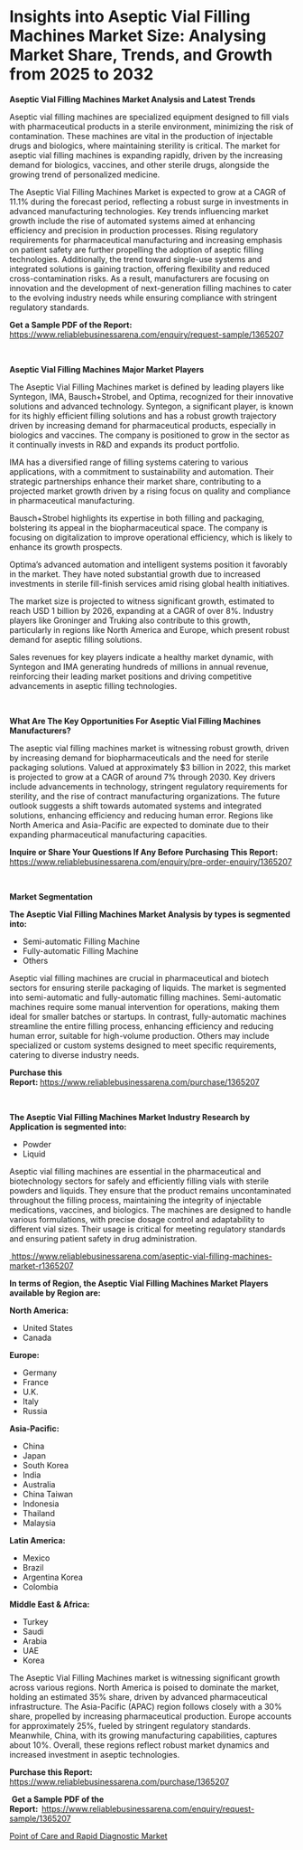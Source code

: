 <p><h1>Insights into Aseptic Vial Filling Machines Market Size: Analysing Market Share, Trends, and Growth from 2025 to 2032</h1></p><p><strong>Aseptic Vial Filling Machines Market Analysis and Latest Trends</strong></p>
<p><p>Aseptic vial filling machines are specialized equipment designed to fill vials with pharmaceutical products in a sterile environment, minimizing the risk of contamination. These machines are vital in the production of injectable drugs and biologics, where maintaining sterility is critical. The market for aseptic vial filling machines is expanding rapidly, driven by the increasing demand for biologics, vaccines, and other sterile drugs, alongside the growing trend of personalized medicine.</p><p>The Aseptic Vial Filling Machines Market is expected to grow at a CAGR of 11.1% during the forecast period, reflecting a robust surge in investments in advanced manufacturing technologies. Key trends influencing market growth include the rise of automated systems aimed at enhancing efficiency and precision in production processes. Rising regulatory requirements for pharmaceutical manufacturing and increasing emphasis on patient safety are further propelling the adoption of aseptic filling technologies. Additionally, the trend toward single-use systems and integrated solutions is gaining traction, offering flexibility and reduced cross-contamination risks. As a result, manufacturers are focusing on innovation and the development of next-generation filling machines to cater to the evolving industry needs while ensuring compliance with stringent regulatory standards.</p></p>
<p><strong>Get a Sample PDF of the Report:&nbsp;</strong> <a href="https://www.reliablebusinessarena.com/enquiry/request-sample/1365207?utm_campaign=2195&utm_medium=2&utm_source=Github&utm_content=ia&utm_term=22032025&utm_id=aseptic-vial-filling-machines">https://www.reliablebusinessarena.com/enquiry/request-sample/1365207</a></p>
<p>&nbsp;</p>
<p><strong>Aseptic Vial Filling Machines Major Market Players</strong></p>
<p><p>The Aseptic Vial Filling Machines market is defined by leading players like Syntegon, IMA, Bausch+Strobel, and Optima, recognized for their innovative solutions and advanced technology. Syntegon, a significant player, is known for its highly efficient filling solutions and has a robust growth trajectory driven by increasing demand for pharmaceutical products, especially in biologics and vaccines. The company is positioned to grow in the sector as it continually invests in R&D and expands its product portfolio.</p><p>IMA has a diversified range of filling systems catering to various applications, with a commitment to sustainability and automation. Their strategic partnerships enhance their market share, contributing to a projected market growth driven by a rising focus on quality and compliance in pharmaceutical manufacturing.</p><p>Bausch+Strobel highlights its expertise in both filling and packaging, bolstering its appeal in the biopharmaceutical space. The company is focusing on digitalization to improve operational efficiency, which is likely to enhance its growth prospects.</p><p>Optima’s advanced automation and intelligent systems position it favorably in the market. They have noted substantial growth due to increased investments in sterile fill-finish services amid rising global health initiatives.</p><p>The market size is projected to witness significant growth, estimated to reach USD 1 billion by 2026, expanding at a CAGR of over 8%. Industry players like Groninger and Truking also contribute to this growth, particularly in regions like North America and Europe, which present robust demand for aseptic filling solutions.</p><p>Sales revenues for key players indicate a healthy market dynamic, with Syntegon and IMA generating hundreds of millions in annual revenue, reinforcing their leading market positions and driving competitive advancements in aseptic filling technologies.</p></p>
<p>&nbsp;</p>
<p><strong>What Are The Key Opportunities For Aseptic Vial Filling Machines Manufacturers?</strong></p>
<p><p>The aseptic vial filling machines market is witnessing robust growth, driven by increasing demand for biopharmaceuticals and the need for sterile packaging solutions. Valued at approximately $3 billion in 2022, this market is projected to grow at a CAGR of around 7% through 2030. Key drivers include advancements in technology, stringent regulatory requirements for sterility, and the rise of contract manufacturing organizations. The future outlook suggests a shift towards automated systems and integrated solutions, enhancing efficiency and reducing human error. Regions like North America and Asia-Pacific are expected to dominate due to their expanding pharmaceutical manufacturing capacities.</p></p>
<p><strong>Inquire or Share Your Questions If Any Before Purchasing This Report:</strong> <a href="https://www.reliablebusinessarena.com/enquiry/pre-order-enquiry/1365207?utm_campaign=2195&utm_medium=2&utm_source=Github&utm_content=ia&utm_term=22032025&utm_id=aseptic-vial-filling-machines">https://www.reliablebusinessarena.com/enquiry/pre-order-enquiry/1365207</a></p>
<p>&nbsp;</p>
<p><strong>Market Segmentation</strong></p>
<p><strong>The Aseptic Vial Filling Machines Market Analysis by types is segmented into:</strong></p>
<p><ul><li>Semi-automatic Filling Machine</li><li>Fully-automatic Filling Machine</li><li>Others</li></ul></p>
<p><p>Aseptic vial filling machines are crucial in pharmaceutical and biotech sectors for ensuring sterile packaging of liquids. The market is segmented into semi-automatic and fully-automatic filling machines. Semi-automatic machines require some manual intervention for operations, making them ideal for smaller batches or startups. In contrast, fully-automatic machines streamline the entire filling process, enhancing efficiency and reducing human error, suitable for high-volume production. Others may include specialized or custom systems designed to meet specific requirements, catering to diverse industry needs.</p></p>
<p><strong>Purchase this Report:&nbsp;</strong><a href="https://www.reliablebusinessarena.com/purchase/1365207?utm_campaign=2195&utm_medium=2&utm_source=Github&utm_content=ia&utm_term=22032025&utm_id=aseptic-vial-filling-machines">https://www.reliablebusinessarena.com/purchase/1365207</a></p>
<p>&nbsp;</p>
<p><strong>The Aseptic Vial Filling Machines Market Industry Research by Application is segmented into:</strong></p>
<p><ul><li>Powder</li><li>Liquid</li></ul></p>
<p><p>Aseptic vial filling machines are essential in the pharmaceutical and biotechnology sectors for safely and efficiently filling vials with sterile powders and liquids. They ensure that the product remains uncontaminated throughout the filling process, maintaining the integrity of injectable medications, vaccines, and biologics. The machines are designed to handle various formulations, with precise dosage control and adaptability to different vial sizes. Their usage is critical for meeting regulatory standards and ensuring patient safety in drug administration.</p></p>
<p><a href="https://www.reliablebusinessarena.com/aseptic-vial-filling-machines-market-r1365207?utm_campaign=2195&utm_medium=2&utm_source=Github&utm_content=ia&utm_term=22032025&utm_id=aseptic-vial-filling-machines">&nbsp;https://www.reliablebusinessarena.com/aseptic-vial-filling-machines-market-r1365207</a></p>
<p><strong>In terms of Region, the Aseptic Vial Filling Machines Market Players available by Region are:</strong></p>
<p>
    <p> <strong> North America: </strong>
        <ul>
            <li>United States</li>
            <li>Canada</li>
        </ul>
        </p> 
    <p> <strong> Europe: </strong>
        <ul>
            <li>Germany</li>
            <li>France</li>
            <li>U.K.</li>
            <li>Italy</li>
            <li>Russia</li>
        </ul>
        </p> 
    <p> <strong> Asia-Pacific: </strong>
        <ul>
            <li>China</li>
            <li>Japan</li>
            <li>South Korea</li>
            <li>India</li>
            <li>Australia</li>
            <li>China Taiwan</li>
            <li>Indonesia</li>
            <li>Thailand</li>
            <li>Malaysia</li>
        </ul>
        </p> 
    <p> <strong> Latin America: </strong>
        <ul>
            <li>Mexico</li>
            <li>Brazil</li>
            <li>Argentina Korea</li>
            <li>Colombia</li>
        </ul>
        </p> 
    <p> <strong> Middle East & Africa: </strong>
        <ul>
            <li>Turkey</li>
            <li>Saudi</li>
            <li>Arabia</li>
            <li>UAE</li>
            <li>Korea</li>
        </ul>
    </p>
    </p>
<p><p>The Aseptic Vial Filling Machines market is witnessing significant growth across various regions. North America is poised to dominate the market, holding an estimated 35% share, driven by advanced pharmaceutical infrastructure. The Asia-Pacific (APAC) region follows closely with a 30% share, propelled by increasing pharmaceutical production. Europe accounts for approximately 25%, fueled by stringent regulatory standards. Meanwhile, China, with its growing manufacturing capabilities, captures about 10%. Overall, these regions reflect robust market dynamics and increased investment in aseptic technologies.</p></p>
<p><strong>Purchase this Report: </strong><a href="https://www.reliablebusinessarena.com/purchase/1365207?utm_campaign=2195&utm_medium=2&utm_source=Github&utm_content=ia&utm_term=22032025&utm_id=aseptic-vial-filling-machines">https://www.reliablebusinessarena.com/purchase/1365207</a></p>
<p>&nbsp;<strong>Get a Sample PDF of the Report:&nbsp;&nbsp;</strong><a href="https://www.reliablebusinessarena.com/enquiry/request-sample/1365207?utm_campaign=2195&utm_medium=2&utm_source=Github&utm_content=ia&utm_term=22032025&utm_id=aseptic-vial-filling-machines">https://www.reliablebusinessarena.com/enquiry/request-sample/1365207</a></p>
<p><strong></strong></p>
<p><p><a href="https://github.com/JakirUddin511/Market-Research-Report-List-2/blob/main/point-of-care-and-rapid-diagnostic-market.md?utm_campaign=2195&utm_medium=2&utm_source=Github&utm_content=ia&utm_term=22032025&utm_id=aseptic-vial-filling-machines">Point of Care and Rapid Diagnostic Market</a></p></p>